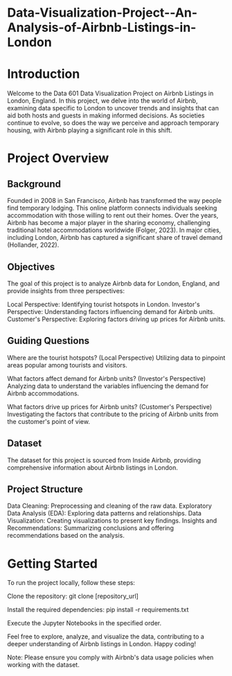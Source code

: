 # Data-Visualization-Project--An-Analysis-of-Airbnb-Listings-in-London


# Introduction
Welcome to the Data 601 Data Visualization Project on Airbnb Listings in London, England. In this project, we delve into the world of Airbnb, examining data specific to London to uncover trends and insights that can aid both hosts and guests in making informed decisions. As societies continue to evolve, so does the way we perceive and approach temporary housing, with Airbnb playing a significant role in this shift.

# Project Overview
## Background
Founded in 2008 in San Francisco, Airbnb has transformed the way people find temporary lodging. This online platform connects individuals seeking accommodation with those willing to rent out their homes. Over the years, Airbnb has become a major player in the sharing economy, challenging traditional hotel accommodations worldwide (Folger, 2023). In major cities, including London, Airbnb has captured a significant share of travel demand (Hollander, 2022).

## Objectives
The goal of this project is to analyze Airbnb data for London, England, and provide insights from three perspectives:

Local Perspective: Identifying tourist hotspots in London.
Investor's Perspective: Understanding factors influencing demand for Airbnb units.
Customer's Perspective: Exploring factors driving up prices for Airbnb units.

## Guiding Questions
Where are the tourist hotspots? (Local Perspective)
Utilizing data to pinpoint areas popular among tourists and visitors.

What factors affect demand for Airbnb units? (Investor's Perspective)
Analyzing data to understand the variables influencing the demand for Airbnb accommodations.

What factors drive up prices for Airbnb units? (Customer's Perspective)
Investigating the factors that contribute to the pricing of Airbnb units from the customer's point of view.

## Dataset
The dataset for this project is sourced from Inside Airbnb, providing comprehensive information about Airbnb listings in London.

## Project Structure
Data Cleaning: Preprocessing and cleaning of the raw data.
Exploratory Data Analysis (EDA): Exploring data patterns and relationships.
Data Visualization: Creating visualizations to present key findings.
Insights and Recommendations: Summarizing conclusions and offering recommendations based on the analysis.

# Getting Started
To run the project locally, follow these steps:

Clone the repository: git clone [repository_url]

Install the required dependencies: pip install -r requirements.txt

Execute the Jupyter Notebooks in the specified order.

Feel free to explore, analyze, and visualize the data, contributing to a deeper understanding of Airbnb listings in London. Happy coding!

Note: Please ensure you comply with Airbnb's data usage policies when working with the dataset.

